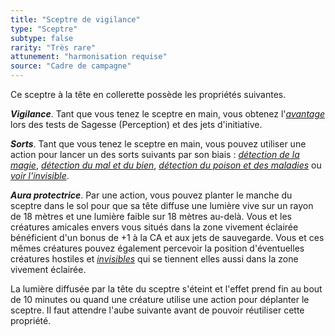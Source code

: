 ```yaml
---
title: "Sceptre de vigilance"
type: "Sceptre"
subtype: false
rarity: "Très rare"
attunement: "harmonisation requise"
source: "Cadre de campagne"
---
```

Ce sceptre à la tête en collerette possède les propriétés suivantes.

***Vigilance***. Tant que vous tenez le sceptre en main, vous obtenez l'[_avantage_](/utiliser-les-caracteristiques/#avantage-et-desavantage) lors des tests de Sagesse (Perception) et des jets d'initiative.

***Sorts***. Tant que vous tenez le sceptre en main, vous pouvez utiliser une action pour lancer un des sorts suivants par son biais : [_détection de la magie_](/grimoire/detection-de-la-magie/), [_détection du mal et du bien_](/grimoire/detection-du-mal-et-du-bien/), [_détection du poison et des maladies_](/grimoire/detection-du-poison-et-des-maladies/) ou [_voir l'invisible_](/grimoire/voir-l-invisible/).

***Aura protectrice***. Par une action, vous pouvez planter le manche du sceptre dans le sol pour que sa tête diffuse une lumière vive sur un rayon de 18 mètres et une lumière faible sur 18 mètres au-delà. Vous et les créatures amicales envers vous situés dans la zone vivement éclairée bénéficient d'un bonus de +1 à la CA et aux jets de sauvegarde. Vous et ces mêmes créatures pouvez également percevoir la position d'éventuelles créatures hostiles et [_invisibles_](/gerer-la-sante-du-personnage/#invisible) qui se tiennent elles aussi dans la zone vivement éclairée.

La lumière diffusée par la tête du sceptre s'éteint et l'effet prend fin au bout de 10 minutes ou quand une créature utilise une action pour déplanter le sceptre. Il faut attendre l'aube suivante avant de pouvoir réutiliser cette propriété.
